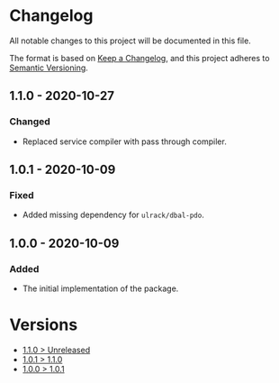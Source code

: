 # Changelog
All notable changes to this project will be documented in this file.

The format is based on [Keep a Changelog](https://keepachangelog.com/en/1.0.0/),
and this project adheres to [Semantic Versioning](https://semver.org/spec/v2.0.0.html).

## 1.1.0 - 2020-10-27

### Changed
- Replaced service compiler with pass through compiler.

## 1.0.1 - 2020-10-09

### Fixed
- Added missing dependency for `ulrack/dbal-pdo`.

## 1.0.0 - 2020-10-09

### Added
- The initial implementation of the package.

# Versions
- [1.1.0 > Unreleased](https://github.com/ulrack/database-extension/compare/1.1.0...HEAD)
- [1.0.1 > 1.1.0](https://github.com/ulrack/database-extension/compare/1.0.1...1.1.0)
- [1.0.0 > 1.0.1](https://github.com/ulrack/database-extension/compare/1.0.0...1.0.1)
